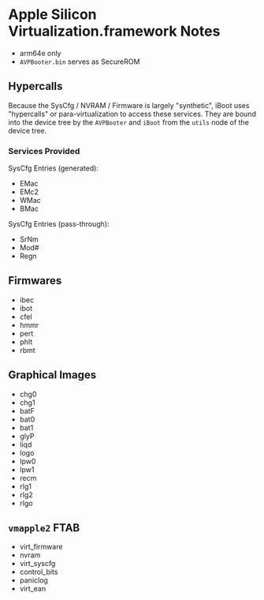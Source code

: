 # Apple Silicon Virtualization.framework Notes

* arm64e only
* `AVPBooter.bin` serves as SecureROM

## Hypercalls

Because the SysCfg / NVRAM / Firmware is largely "synthetic", iBoot uses "hypercalls" or para-virtualization to
access these services.  They are bound into the device tree by the `AVPBooter` and `iBoot` from the `utils` node
of the device tree.

### Services Provided

SysCfg Entries (generated):

* EMac
* EMc2
* WMac
* BMac

SysCfg Entries (pass-through):

* SrNm
* Mod#
* Regn

## Firmwares

* ibec
* ibot
* cfel
* hmmr
* pert
* phlt
* rbmt

## Graphical Images

* chg0
* chg1
* batF
* bat0
* bat1
* glyP
* liqd
* logo
* lpw0
* lpw1
* recm
* rlg1
* rlg2
* rlgo

## `vmapple2` FTAB

* virt_firmware
* nvram
* virt_syscfg
* control_bits
* paniclog
* virt_ean